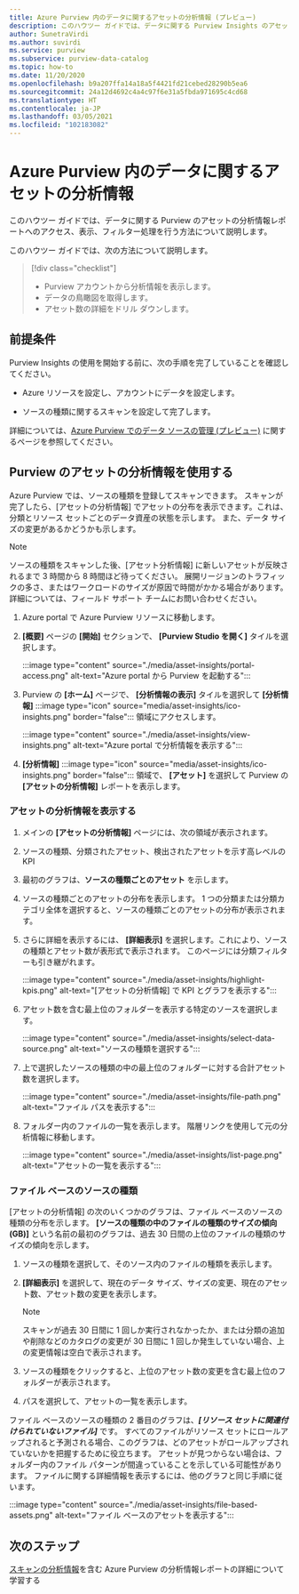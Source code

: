 ```yaml
---
title: Azure Purview 内のデータに関するアセットの分析情報 (プレビュー)
description: このハウツー ガイドでは、データに関する Purview Insights のアセット レポートを表示して使用する方法について説明します。
author: SunetraVirdi
ms.author: suvirdi
ms.service: purview
ms.subservice: purview-data-catalog
ms.topic: how-to
ms.date: 11/20/2020
ms.openlocfilehash: b9a207ffa14a18a5f4421fd21cebed28290b5ea6
ms.sourcegitcommit: 24a12d4692c4a4c97f6e31a5fbda971695c4cd68
ms.translationtype: HT
ms.contentlocale: ja-JP
ms.lasthandoff: 03/05/2021
ms.locfileid: "102183082"
---
```

# <a name="asset-insights-on-your-data-in-azure-purview"></a>Azure Purview 内のデータに関するアセットの分析情報

このハウツー ガイドでは、データに関する Purview のアセットの分析情報レポートへのアクセス、表示、フィルター処理を行う方法について説明します。

このハウツー ガイドでは、次の方法について説明します。

> [!div class="checklist"]
> * Purview アカウントから分析情報を表示します。
> * データの鳥瞰図を取得します。
> * アセット数の詳細をドリル ダウンします。

## <a name="prerequisites"></a>前提条件

Purview Insights の使用を開始する前に、次の手順を完了していることを確認してください。

* Azure リソースを設定し、アカウントにデータを設定します。

* ソースの種類に関するスキャンを設定して完了します。

詳細については、[Azure Purview でのデータ ソースの管理 (プレビュー)](manage-data-sources.md) に関するページを参照してください。

## <a name="use-purview-asset-insights"></a>Purview のアセットの分析情報を使用する

Azure Purview では、ソースの種類を登録してスキャンできます。 スキャンが完了したら、[アセットの分析情報] でアセットの分布を表示できます。これは、分類とリソース セットごとのデータ資産の状態を示します。 また、データ サイズの変更があるかどうかも示します。

> [!NOTE]
> ソースの種類をスキャンした後、[アセット分析情報] に新しいアセットが反映されるまで 3 時間から 8 時間ほど待ってください。 展開リージョンのトラフィックの多さ、またはワークロードのサイズが原因で時間がかかる場合があります。 詳細については、フィールド サポート チームにお問い合わせください。

1. Azure portal で Azure Purview リソースに移動します。

1. **[概要]** ページの **[開始]** セクションで、 **[Purview Studio を開く]** タイルを選択します。

   :::image type="content" source="./media/asset-insights/portal-access.png" alt-text="Azure portal から Purview を起動する":::

1. Purview の **[ホーム]** ページで、 **[分析情報の表示]** タイルを選択して **[分析情報]** :::image type="icon" source="media/asset-insights/ico-insights.png" border="false"::: 領域にアクセスします。

   :::image type="content" source="./media/asset-insights/view-insights.png" alt-text="Azure portal で分析情報を表示する":::

1. **[分析情報]** :::image type="icon" source="media/asset-insights/ico-insights.png" border="false"::: 領域で、 **[アセット]** を選択して Purview の **[アセットの分析情報]** レポートを表示します。

### <a name="view-asset-insights"></a>アセットの分析情報を表示する

1. メインの **[アセットの分析情報]** ページには、次の領域が表示されます。

2. ソースの種類、分類されたアセット、検出されたアセットを示す高レベルの KPI
 
3. 最初のグラフは、**ソースの種類ごとのアセット** を示します。

4. ソースの種類ごとのアセットの分布を表示します。 1 つの分類または分類カテゴリ全体を選択すると、ソースの種類ごとのアセットの分布が表示されます。 
 
5. さらに詳細を表示するには、 **[詳細表示]** を選択します。これにより、ソースの種類とアセット数が表形式で表示されます。 このページには分類フィルターも引き継がれます。

   :::image type="content" source="./media/asset-insights/highlight-kpis.png" alt-text="[アセットの分析情報] で KPI とグラフを表示する":::
 
6. アセット数を含む最上位のフォルダーを表示する特定のソースを選択します。 

   :::image type="content" source="./media/asset-insights/select-data-source.png" alt-text="ソースの種類を選択する":::
 
7. 上で選択したソースの種類の中の最上位のフォルダーに対する合計アセット数を選択します。

   :::image type="content" source="./media/asset-insights/file-path.png" alt-text="ファイル パスを表示する":::

8. フォルダー内のファイルの一覧を表示します。 階層リンクを使用して元の分析情報に移動します。

   :::image type="content" source="./media/asset-insights/list-page.png" alt-text="アセットの一覧を表示する":::  

### <a name="file-based-source-types"></a>ファイル ベースのソースの種類
[アセットの分析情報] の次のいくつかのグラフは、ファイル ベースのソースの種類の分布を示します。 **[ソースの種類の中のファイルの種類のサイズの傾向 (GB)]** という名前の最初のグラフは、過去 30 日間の上位のファイルの種類のサイズの傾向を示します。 
 
1. ソースの種類を選択して、そのソース内のファイルの種類を表示します。 
 
1. **[詳細表示]** を選択して、現在のデータ サイズ、サイズの変更、現在のアセット数、アセット数の変更を表示します。
 
   > [!NOTE]
   > スキャンが過去 30 日間に 1 回しか実行されなかったか、または分類の追加や削除などのカタログの変更が 30 日間に 1 回しか発生していない場合、上の変更情報は空白で表示されます。

1. ソースの種類をクリックすると、上位のアセット数の変更を含む最上位のフォルダーが表示されます。

1. パスを選択して、アセットの一覧を表示します。

ファイル ベースのソースの種類の 2 番目のグラフは、***[リソース セットに関連付けられていないファイル]*** です。 すべてのファイルがリソース セットにロールアップされると予測される場合、このグラフは、どのアセットがロールアップされていないかを把握するために役立ちます。 アセットが見つからない場合は、フォルダー内のファイル パターンが間違っていることを示している可能性があります。 ファイルに関する詳細情報を表示するには、他のグラフと同じ手順に従います。

   :::image type="content" source="./media/asset-insights/file-based-assets.png" alt-text="ファイル ベースのアセットを表示する":::  

## <a name="next-steps"></a>次のステップ

[スキャンの分析情報](./scan-insights.md)を含む Azure Purview の分析情報レポートの詳細について学習する
